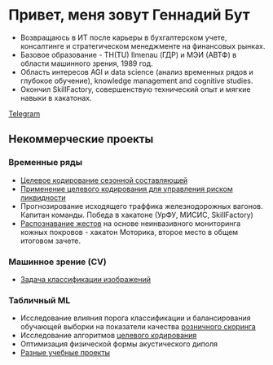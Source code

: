 # Привет, меня зовут Геннадий Бут 

- Возвращаюсь в ИТ после карьеры в бухгалтерском учете, консалтинге и стратегическом менеджменте на финансовых рынках. 
- Базовое образование - TH(TU) Ilmenau (ГДР) и МЭИ (АВТФ) в области машинного зрения, 1989 год. 
- Область интересов AGI и data science (анализ временных рядов и глубокое обучение), knowledge management and cognitive studies.  
- Окончил SkillFactory, совершенствую технический опыт и мягкие навыки в хакатонах. 

[Telegram](https://t.me/GennBooth)

## Некоммерческие проекты 

###  Временные ряды
- [Целевое кодирование сезонной составляющей](https://github.com/Genn007/Time_Series_Forecasting_Issues/blob/main/TargetEncoding_in_TS_Rus.ipynb)
- [Применение целевого кодирования для управления риском ликвидности](https://github.com/Genn007/Time_Series_Forecasting_Issues/blob/main/P10_v03.ipynb)
- Прогнозирование исходящего траффика железнодорожных вагонов. Капитан команды. Победа в хакатоне (УрФУ, МИСИС, SkillFactory)
- [Распознавание жестов](https://github.com/Genn007/OMG_Recognition) на основе неинвазивного мониторинга кожных покровов - хакатон Моторика, второе место в общем итоговом зачете. 

### Машинное зрение (CV)
- [Задача классификации изображений](https://github.com/Genn007/FvF_image_classification)

### Табличный ML
- Исследование влияния порога классификации и балансирования обучающей выборки на показатели качества [розничного скоринга](https://github.com/Genn007/P04_CreditScoring)
- Исследование алгоритмов [целевого кодирования](https://github.com/Genn007/P05_CarPrices)
- Оптимизация физической формы акустического диполя
- [Разные учебные проекты](https://github.com/Genn007/Genn007/blob/main/Misc_Ed_projects.md)

<!--
**Genn007/Genn007** is a ✨ _special_ ✨ repository because its `README.md` (this file) appears on your GitHub profile.

Here are some ideas to get you started:

- 🔭 I’m currently working on ...
- 🌱 I’m currently learning ...
- 👯 I’m looking to collaborate on ...
- 🤔 I’m looking for help with ...
- 💬 Ask me about ...
- 📫 How to reach me: ...
- 😄 Pronouns: ...
- ⚡ Fun fact: ...
-->
